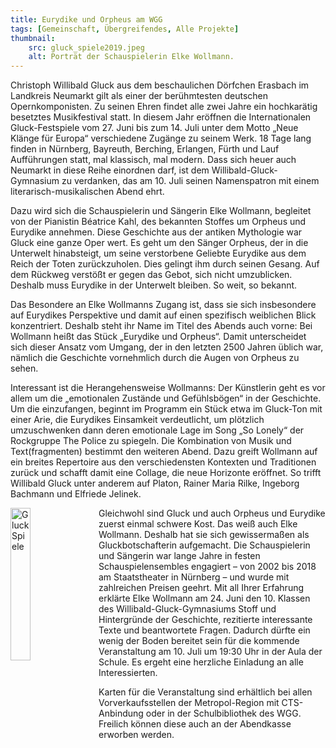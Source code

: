 ```yaml
---
title: Eurydike und Orpheus am WGG
tags: [Gemeinschaft, Übergreifendes, Alle Projekte]
thumbnail: 
    src: gluck_spiele2019.jpeg
    alt: Porträt der Schauspielerin Elke Wollmann.
---
```


Christoph Willibald Gluck aus dem beschaulichen Dörfchen Erasbach im Landkreis Neumarkt gilt als einer der berühmtesten deutschen Opernkomponisten. Zu seinen 
Ehren findet alle zwei Jahre ein hochkarätig besetztes Musikfestival statt. In diesem Jahr eröffnen die Internationalen Gluck-Festspiele vom 27. Juni bis 
zum 14. Juli unter dem Motto „Neue Klänge für Europa“ verschiedene Zugänge zu seinem Werk. 18 Tage lang finden in Nürnberg, Bayreuth, Berching, Erlangen, 
Fürth und Lauf Aufführungen statt, mal klassisch, mal modern. Dass sich heuer auch Neumarkt in diese Reihe einordnen darf, ist dem Willibald-Gluck-Gymnasium 
zu verdanken, das am 10. Juli seinen Namenspatron mit einem literarisch-musikalischen Abend ehrt.

Dazu wird sich die Schauspielerin und Sängerin Elke Wollmann, begleitet von der Pianistin Béatrice Kahl, des bekannten Stoffes um Orpheus und Eurydike 
annehmen. Diese Geschichte aus der antiken Mythologie war Gluck eine ganze Oper wert. Es geht um den Sänger Orpheus, der in die Unterwelt hinabsteigt, 
um seine verstorbene Geliebte Eurydike aus dem Reich der Toten zurückzuholen. Dies gelingt ihm durch seinen Gesang. Auf dem Rückweg verstößt er gegen das 
Gebot, sich nicht umzublicken. Deshalb muss Eurydike in der Unterwelt bleiben. So weit, so bekannt.

Das Besondere an Elke Wollmanns Zugang ist, dass sie sich insbesondere auf Eurydikes Perspektive und damit auf einen spezifisch weiblichen Blick konzentriert. 
Deshalb steht ihr Name im Titel des Abends auch vorne: Bei Wollmann heißt das Stück „Eurydike und Orpheus“. Damit unterscheidet sich dieser Ansatz vom Umgang, der 
in den letzten 2500 Jahren üblich war, nämlich die Geschichte vornehmlich durch die Augen von Orpheus zu sehen.

Interessant ist die Herangehensweise Wollmanns: Der Künstlerin geht es vor allem um die „emotionalen Zustände und Gefühlsbögen“ in der Geschichte. Um die 
einzufangen, beginnt im Programm ein Stück etwa im Gluck-Ton mit einer Arie, die Eurydikes Einsamkeit verdeutlicht, um plötzlich umzuschwenken dann deren 
emotionale Lage im Song „So Lonely“ der Rockgruppe The Police zu spiegeln. Die Kombination von Musik und Text(fragmenten) bestimmt den weiteren Abend. Dazu greift Wollmann auf ein breites Repertoire aus den verschiedensten Kontexten und Traditionen zurück und schafft damit eine Collage, die neue Horizonte eröffnet. So trifft Willibald Gluck unter anderem auf Platon, Rainer Maria Rilke, Ingeborg Bachmann und Elfriede Jelinek.

<img src="images/gluck_spiele2019.jpeg" alt="Gluck Spiele" style="float: left; margin-right: 15px; width: 25%; margin-bottom: 15px"></img>
Gleichwohl sind Gluck und auch Orpheus und Eurydike zuerst einmal schwere Kost. Das weiß auch Elke Wollmann. Deshalb hat sie sich gewissermaßen als 
Gluckbotschafterin aufgemacht. Die Schauspielerin und Sängerin war lange Jahre in festen Schauspielensembles engagiert – von 2002 bis 2018 am Staatstheater 
in Nürnberg – und wurde mit zahlreichen Preisen geehrt. Mit all Ihrer Erfahrung erklärte Elke Wollmann am 24. Juni den 10. Klassen des Willibald-Gluck-Gymnasiums 
Stoff und Hintergründe der Geschichte, rezitierte interessante Texte und beantwortete Fragen. Dadurch dürfte ein wenig der Boden bereitet sein für die 
kommende Veranstaltung am 10. Juli um 19:30 Uhr in der Aula der Schule. Es ergeht eine herzliche Einladung an alle Interessierten.

Karten für die Veranstaltung sind erhältlich bei allen Vorverkaufsstellen der Metropol-Region mit CTS-Anbindung oder in der Schulbibliothek des WGG. Freilich 
können diese auch an der Abendkasse erworben werden.


